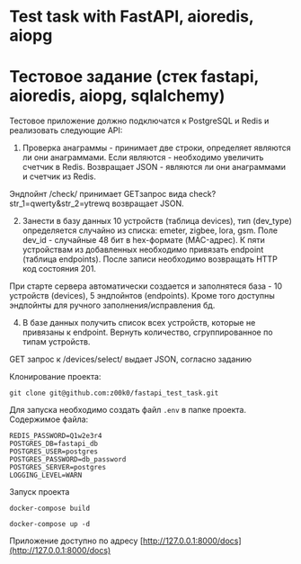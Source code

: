 # Test task with FastAPI, aioredis, aiopg

# Тестовое задание (стек fastapi, aioredis, aiopg, sqlalchemy)

Тестовое приложение должно подключатся к PostgreSQL и Redis и реализовать
следующие API:

1. Проверка анаграммы - принимает две строки, определяет являются ли они анаграммами. Если являются - необходимо увеличить счетчик в Redis. Возвращает JSON - являются ли они анаграммами и счетчик из Redis.

Эндпойнт /check/ принимает GETзапрос вида check?str_1=qwerty&str_2=ytrewq возвращает JSON.

2. Занести в базу данных 10 устройств (таблица devices), тип (dev_type) определяется случайно из списка: emeter, zigbee, lora, gsm. Поле dev_id - случайные 48 бит в hex-формате (MAC-адрес). К пяти устройствам из добавленных необходимо привязать endpoint (таблица endpoints). После записи необходимо возвращать HTTP код состояния 201.

При старте сервера автоматически создается и заполнятеся база - 10 устройств (devices), 5 эндпойнтов (endpoints). Кроме того доступны эндпойнты для ручного заполнения/исправления бд.

4. В базе данных получить список всех устройств, которые не привязаны к endpoint. Вернуть количество, сгруппированное по типам устройств.

GET запрос к /devices/select/ выдает JSON, согласно заданию


Клонирование проекта:

`git clone git@github.com:z00k0/fastapi_test_task.git`

Для запуска необходимо создать файл `.env` в папке проекта.
Содержимое файла:
```
REDIS_PASSWORD=Q1w2e3r4
POSTGRES_DB=fastapi_db
POSTGRES_USER=postgres
POSTGRES_PASSWORD=db_password
POSTGRES_SERVER=postgres
LOGGING_LEVEL=WARN
```

Запуск проекта

`docker-compose build`

`docker-compose up -d`

Приложение доступно по адресу [http://127.0.0.1:8000/docs](http://127.0.0.1:8000/docs)
